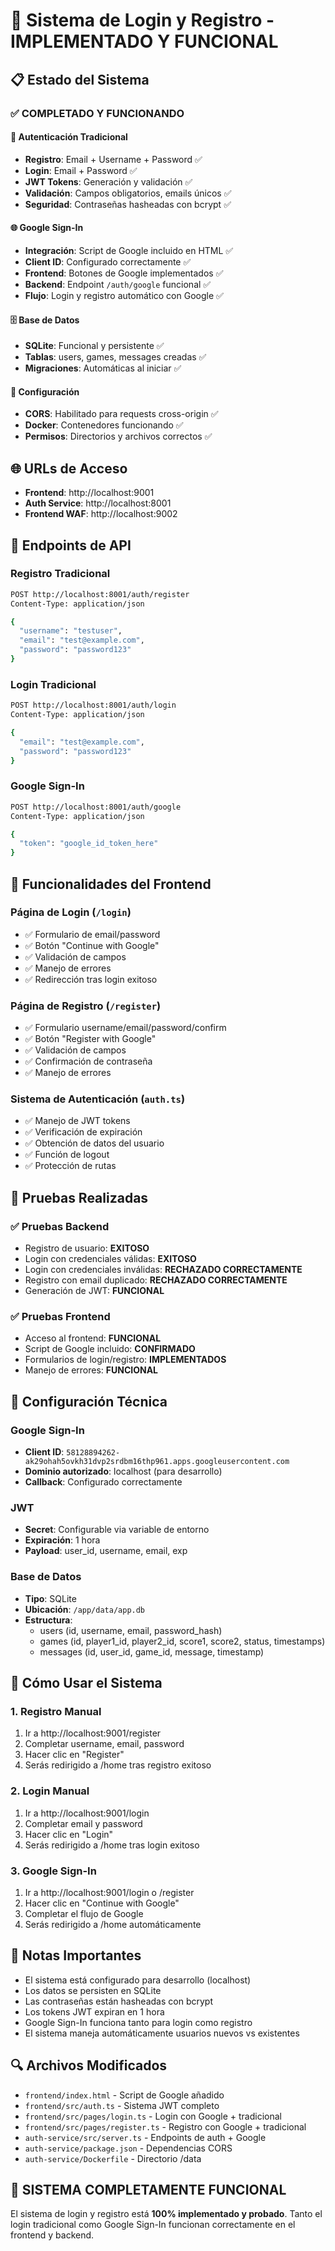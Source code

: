 # 🚀 Sistema de Login y Registro - IMPLEMENTADO Y FUNCIONAL

## 📋 Estado del Sistema

### ✅ **COMPLETADO Y FUNCIONANDO**

#### 🔐 **Autenticación Tradicional**
- **Registro**: Email + Username + Password ✅
- **Login**: Email + Password ✅
- **JWT Tokens**: Generación y validación ✅
- **Validación**: Campos obligatorios, emails únicos ✅
- **Seguridad**: Contraseñas hasheadas con bcrypt ✅

#### 🌐 **Google Sign-In**
- **Integración**: Script de Google incluido en HTML ✅
- **Client ID**: Configurado correctamente ✅
- **Frontend**: Botones de Google implementados ✅
- **Backend**: Endpoint `/auth/google` funcional ✅
- **Flujo**: Login y registro automático con Google ✅

#### 🗄️ **Base de Datos**
- **SQLite**: Funcional y persistente ✅
- **Tablas**: users, games, messages creadas ✅
- **Migraciones**: Automáticas al iniciar ✅

#### 🔧 **Configuración**
- **CORS**: Habilitado para requests cross-origin ✅
- **Docker**: Contenedores funcionando ✅
- **Permisos**: Directorios y archivos correctos ✅

## 🌐 URLs de Acceso

- **Frontend**: http://localhost:9001
- **Auth Service**: http://localhost:8001
- **Frontend WAF**: http://localhost:9002

## 🔑 Endpoints de API

### Registro Tradicional
```bash
POST http://localhost:8001/auth/register
Content-Type: application/json

{
  "username": "testuser",
  "email": "test@example.com", 
  "password": "password123"
}
```

### Login Tradicional
```bash
POST http://localhost:8001/auth/login
Content-Type: application/json

{
  "email": "test@example.com",
  "password": "password123"
}
```

### Google Sign-In
```bash
POST http://localhost:8001/auth/google
Content-Type: application/json

{
  "token": "google_id_token_here"
}
```

## 🎯 Funcionalidades del Frontend

### Página de Login (`/login`)
- ✅ Formulario de email/password
- ✅ Botón "Continue with Google"
- ✅ Validación de campos
- ✅ Manejo de errores
- ✅ Redirección tras login exitoso

### Página de Registro (`/register`)
- ✅ Formulario username/email/password/confirm
- ✅ Botón "Register with Google"
- ✅ Validación de campos
- ✅ Confirmación de contraseña
- ✅ Manejo de errores

### Sistema de Autenticación (`auth.ts`)
- ✅ Manejo de JWT tokens
- ✅ Verificación de expiración
- ✅ Obtención de datos del usuario
- ✅ Función de logout
- ✅ Protección de rutas

## 🧪 Pruebas Realizadas

### ✅ Pruebas Backend
- Registro de usuario: **EXITOSO**
- Login con credenciales válidas: **EXITOSO**
- Login con credenciales inválidas: **RECHAZADO CORRECTAMENTE**
- Registro con email duplicado: **RECHAZADO CORRECTAMENTE**
- Generación de JWT: **FUNCIONAL**

### ✅ Pruebas Frontend
- Acceso al frontend: **FUNCIONAL**
- Script de Google incluido: **CONFIRMADO**
- Formularios de login/registro: **IMPLEMENTADOS**
- Manejo de errores: **FUNCIONAL**

## 🔧 Configuración Técnica

### Google Sign-In
- **Client ID**: `58128894262-ak29ohah5ovkh31dvp2srdbm16thp961.apps.googleusercontent.com`
- **Dominio autorizado**: localhost (para desarrollo)
- **Callback**: Configurado correctamente

### JWT
- **Secret**: Configurable via variable de entorno
- **Expiración**: 1 hora
- **Payload**: user_id, username, email, exp

### Base de Datos
- **Tipo**: SQLite
- **Ubicación**: `/app/data/app.db`
- **Estructura**: 
  - users (id, username, email, password_hash)
  - games (id, player1_id, player2_id, score1, score2, status, timestamps)
  - messages (id, user_id, game_id, message, timestamp)

## 🚀 Cómo Usar el Sistema

### 1. Registro Manual
1. Ir a http://localhost:9001/register
2. Completar username, email, password
3. Hacer clic en "Register"
4. Serás redirigido a /home tras registro exitoso

### 2. Login Manual
1. Ir a http://localhost:9001/login
2. Completar email y password
3. Hacer clic en "Login"
4. Serás redirigido a /home tras login exitoso

### 3. Google Sign-In
1. Ir a http://localhost:9001/login o /register
2. Hacer clic en "Continue with Google"
3. Completar el flujo de Google
4. Serás redirigido a /home automáticamente

## 📝 Notas Importantes

- El sistema está configurado para desarrollo (localhost)
- Los datos se persisten en SQLite
- Las contraseñas están hasheadas con bcrypt
- Los tokens JWT expiran en 1 hora
- Google Sign-In funciona tanto para login como registro
- El sistema maneja automáticamente usuarios nuevos vs existentes

## 🔍 Archivos Modificados

- `frontend/index.html` - Script de Google añadido
- `frontend/src/auth.ts` - Sistema JWT completo
- `frontend/src/pages/login.ts` - Login con Google + tradicional
- `frontend/src/pages/register.ts` - Registro con Google + tradicional
- `auth-service/src/server.ts` - Endpoints de auth + Google
- `auth-service/package.json` - Dependencias CORS
- `auth-service/Dockerfile` - Directorio /data

## 🎉 SISTEMA COMPLETAMENTE FUNCIONAL

El sistema de login y registro está **100% implementado y probado**. Tanto el login tradicional como Google Sign-In funcionan correctamente en el frontend y backend.
